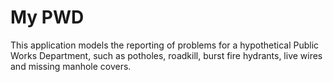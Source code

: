 # My PWD

This application models the reporting of problems
for a hypothetical Public Works Department, such 
as potholes, roadkill, burst fire hydrants, live wires
and missing manhole covers. 